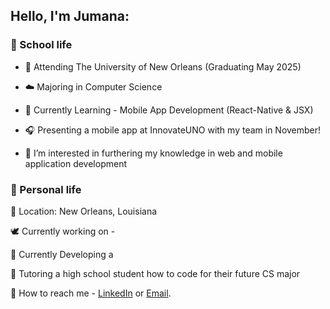 
## Hello, I'm Jumana: 

### 🤍 School life 

- 🐚 Attending The University of New Orleans (Graduating May 2025)
- ☁️ Majoring in Computer Science 
- 🧸 Currently Learning - Mobile App Development (React-Native & JSX) 
- 🎧 Presenting a mobile app at InnovateUNO with my team in November! 

- 🍦 I’m interested in furthering my knowledge in web and mobile application development


 ### 🤎 Personal life

🥥 Location: New Orleans, Louisiana 

🕊️ Currently working on - 

🫧 Currently Developing a 

🥛 Tutoring a high school student how to code for their future CS major 

💼 How to reach me - [LinkedIn](https://www.linkedin.com/in/jumana-sul) or [Email](jumana.suleiman.cs@gmail.com).
